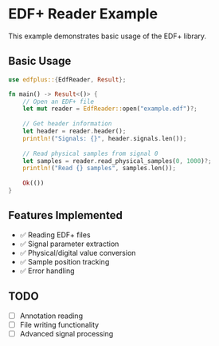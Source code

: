 # EDF+ Reader Example

This example demonstrates basic usage of the EDF+ library.

## Basic Usage

```rust
use edfplus::{EdfReader, Result};

fn main() -> Result<()> {
    // Open an EDF+ file
    let mut reader = EdfReader::open("example.edf")?;
    
    // Get header information
    let header = reader.header();
    println!("Signals: {}", header.signals.len());
    
    // Read physical samples from signal 0
    let samples = reader.read_physical_samples(0, 1000)?;
    println!("Read {} samples", samples.len());
    
    Ok(())
}
```

## Features Implemented

- ✅ Reading EDF+ files
- ✅ Signal parameter extraction
- ✅ Physical/digital value conversion
- ✅ Sample position tracking
- ✅ Error handling

## TODO

- [ ] Annotation reading
- [ ] File writing functionality
- [ ] Advanced signal processing
